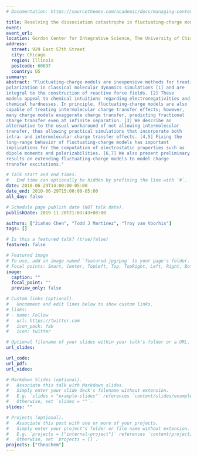 ```yaml
---
# Documentation: https://sourcethemes.com/academic/docs/managing-content/

title: Resolving the dissociation catastrophe in fluctuating-charge models
event:
event_url:
location: Gordon Center for Integrative Science, The University of Chicago
address:
  street: 929 East 57th Street
  city: Chicago
  region: Illinois
  postcode: 60637
  country: US
summary:
abstract: "Fluctuating-charge models are inexpensive methods for treating
polarization in classical molecular dynamics simulations [1] and are
integral to the construction of reactive force fields. [2] These
models appeal to chemical intuitions regarding electronegativities and
chemical hardnesses. In principle, fluctuating-charge models are also
capable of treating intermolecular charge transfer effects; however,
many charge models exaggerate charge transfer, predicting fractional
charge transfer even at infinite separation. [3] We describe an
alternative to the usual workaround of not allowing intermolecular
transfer, thus allowing practical simulations that incorporate both
intra- and intermolecular charge transfer effects. [4,5] Fixing the
long-range behavior of fluctuating-charge models has important
implications for the computation of electrostatic properties such as
dipole moments and polarizabilities. [6,7] We also present preliminary
results on extending fluctuating-charge models to model charge
transfer excitations."

# Talk start and end times.
#   End time can optionally be hidden by prefixing the line with `#`.
date: 2010-06-29T14:00:00-05:00
date_end: 2010-06-29T15:00:00-05:00
all_day: false

# Schedule page publish date (NOT talk date).
publishDate: 2019-11-20T21:03:43+08:00

authors: ["Jiahao Chen", "Todd J Martínez", "Troy van Voorhis"]
tags: []

# Is this a featured talk? (true/false)
featured: false

# Featured image
# To use, add an image named `featured.jpg/png` to your page's folder. 
# Focal points: Smart, Center, TopLeft, Top, TopRight, Left, Right, BottomLeft, Bottom, BottomRight.
image:
  caption: ""
  focal_point: ""
  preview_only: false

# Custom links (optional).
#   Uncomment and edit lines below to show custom links.
# links:
# - name: Follow
#   url: https://twitter.com
#   icon_pack: fab
#   icon: twitter

# Optional filename of your slides within your talk's folder or a URL.
url_slides:

url_code:
url_pdf:
url_video:

# Markdown Slides (optional).
#   Associate this talk with Markdown slides.
#   Simply enter your slide deck's filename without extension.
#   E.g. `slides = "example-slides"` references `content/slides/example-slides.md`.
#   Otherwise, set `slides = ""`.
slides: ""

# Projects (optional).
#   Associate this post with one or more of your projects.
#   Simply enter your project's folder or file name without extension.
#   E.g. `projects = ["internal-project"]` references `content/project/deep-learning/index.md`.
#   Otherwise, set `projects = []`.
projects: ["theochem"]
---
```

